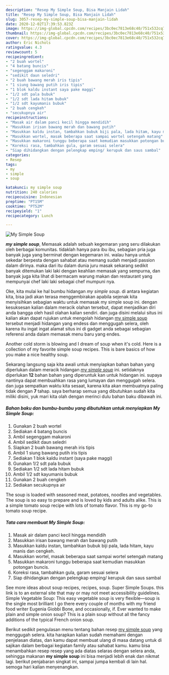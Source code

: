 ```yaml
---
description: "Resep My Simple Soup, Bisa Manjain Lidah"
title: "Resep My Simple Soup, Bisa Manjain Lidah"
slug: 3057-resep-my-simple-soup-bisa-manjain-lidah
date: 2020-12-02T17:39:53.823Z
image: https://img-global.cpcdn.com/recipes/3bc0ec7813e68c40/751x532cq70/my-simple-soup-foto-resep-utama.jpg
thumbnail: https://img-global.cpcdn.com/recipes/3bc0ec7813e68c40/751x532cq70/my-simple-soup-foto-resep-utama.jpg
cover: https://img-global.cpcdn.com/recipes/3bc0ec7813e68c40/751x532cq70/my-simple-soup-foto-resep-utama.jpg
author: Eric Nichols
ratingvalue: 4.3
reviewcount: 5
recipeingredient:
- "2 buah wortel"
- "4 batang buncis"
- "segenggam makaroni"
- "sedikit daun seledri"
- "2 buah bawang merah iris tipis"
- "1 siung bawang putih iris tipis"
- "1 blok kaldu instant saya pake maggi"
- "1/2 sdt pala bubuk"
- "1/2 sdt lada hitam bubuk"
- "1/2 sdt kayumanis bubuk"
- "2 buah cengkeh"
- "secukupnya air"
recipeinstructions:
- "Masak air dalam panci kecil hingga mendidih"
- "Masukkan irisan bawang merah dan bawang putih"
- "Masukkan kaldu instan, tambahkan bubuk biji pala, lada hitam, kayu manis dan cengkeh."
- "Masukkan wortel, masak beberapa saat sampai wortel setengah matang"
- "Masukkan makaroni tunggu beberapa saat kemudian masukkan potongan buncis."
- "Koreksi rasa, tambahkan gula, garam sesuai selera"
- "Siap dihidangkan dengan pelengkap emping/ kerupuk dan saus sambal"
categories:
- Resep
tags:
- my
- simple
- soup

katakunci: my simple soup 
nutrition: 240 calories
recipecuisine: Indonesian
preptime: "PT15M"
cooktime: "PT52M"
recipeyield: "1"
recipecategory: Lunch

---
```



![My Simple Soup](https://img-global.cpcdn.com/recipes/3bc0ec7813e68c40/751x532cq70/my-simple-soup-foto-resep-utama.jpg)

<b><i>my simple soup</i></b>, Memasak adalah sebuah kegemaran yang seru dilakukan oleh berbagai komunitas. tidaklah hanya para ibu ibu, sebagian pria juga banyak juga yang berminat dengan kegemaran ini. walau hanya untuk sekedar berpesta dengan sahabat atau memang sudah menjadi passion dalam dirinya. maka dari itu dalam dunia juru masak sekarang sedikit banyak ditemukan laki laki dengan keahlian memasak yang sempurna, dan banyak juga kita lihat di bermacam warung makan dan restaurant yang mempunyai chef laki laki sebagai chef mumpuni nya.

Oke, kita mulai ke hal bumbu hidangan <i>my simple soup</i>. di antara kegiatan kita, bisa jadi akan terasa menggembirakan apabila sejenak kita menyisihkan sebagian waktu untuk memasak my simple soup ini. dengan kesuksesan kalian dalam meracik olahan tersebut, dapat menjadikan diri anda bangga oleh hasil olahan kalian sendiri. dan juga disini melalui situs ini kalian akan dapat rujukan untuk mengolah hidangan <u>my simple soup</u> tersebut menjadi hidangan yang endess dan menggugah selera, oleh karena itu ingat ingat alamat situs ini di gadget anda sebagai sebagian referensi anda dalam memasak menu baru yang endes.

Another cold storm is blowing and I dream of soup when it&#39;s cold. Here is a collection of my favorite simple soup recipes. This is bare basics of how you make a nice healthy soup.


Sekarang langsung saja kita awali untuk menyiapkan bahan bahan yang diperlukan dalam meracik hidangan <u><i>my simple soup</i></u> ini. setidaknya diperlukan <b>12</b> bahan bahan yang diperuntuk kan untuk hidangan ini. supaya nantinya dapat membuahkan rasa yang lumayan dan menggugah selera. dan juga sempatkan waktu kita sesaat, karena kita akan membuatnya paling tidak dengan <b>7</b> tahap. saya berharap semua yang dibutuhkan sudah kita miliki disini, yuk mari kita olah dengan merinci dulu bahan baku dibawah ini.

<!--inarticleads1-->

##### Bahan baku dan bumbu-bumbu yang dibutuhkan untuk menyiapkan My Simple Soup:

1. Gunakan 2 buah wortel
1. Sediakan 4 batang buncis
1. Ambil segenggam makaroni
1. Ambil sedikit daun seledri
1. Siapkan 2 buah bawang merah iris tipis
1. Ambil 1 siung bawang putih iris tipis
1. Sediakan 1 blok kaldu instant (saya pake maggi)
1. Gunakan 1/2 sdt pala bubuk
1. Sediakan 1/2 sdt lada hitam bubuk
1. Ambil 1/2 sdt kayumanis bubuk
1. Gunakan 2 buah cengkeh
1. Sediakan secukupnya air


The soup is loaded with seasoned meat, potatoes, noodles and vegetables. The soup is so easy to prepare and is loved by kids and adults alike. This is a simple tomato soup recipe with lots of tomato flavor. This is my go-to tomato soup recipe. 

<!--inarticleads2-->

##### Tata cara membuat My Simple Soup:

1. Masak air dalam panci kecil hingga mendidih
1. Masukkan irisan bawang merah dan bawang putih
1. Masukkan kaldu instan, tambahkan bubuk biji pala, lada hitam, kayu manis dan cengkeh.
1. Masukkan wortel, masak beberapa saat sampai wortel setengah matang
1. Masukkan makaroni tunggu beberapa saat kemudian masukkan potongan buncis.
1. Koreksi rasa, tambahkan gula, garam sesuai selera
1. Siap dihidangkan dengan pelengkap emping/ kerupuk dan saus sambal


See more ideas about soup recipes, recipes, soup. Super Simple Soups. this link is to an external site that may or may not meet accessibility guidelines. Simple Vegetable Soup: This easy vegetable soup is very flexible—soup is the single most brilliant I go there every couple of months with my friend food writer Eugenia Giobbi Bone, and occasionally, if. Ever wanted to make plain and simple onion soup? This is a plain soup without all the fancy additions of the typical French onion soup. 

Berikut sedikit pengulasan menu tentang bahan resep <u>my simple soup</u> yang menggugah selera. kita harapkan kalian sudah memahami dengan penjelasan diatas, dan kamu dapat membuat ulang di masa datang untuk di sajikan dalam berbagai kegiatan family atau sahabat kamu. kamu bisa menambahkan resep resep yang ada diatas selaras dengan selera anda, sehingga makanan <b>my simple soup</b> ini bisa menjadi lebih enak dan nikmat lagi. berikut penjabaran singkat ini, sampai jumpa kembali di lain hal. semoga hari kalian menyenangkan.
